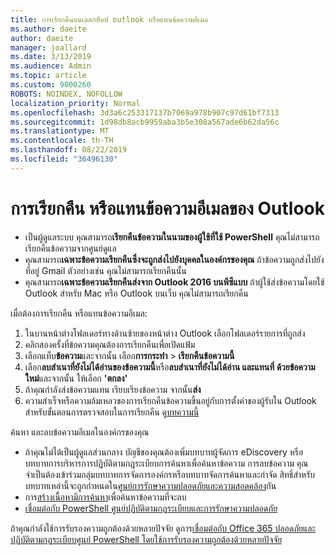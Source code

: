```yaml
---
title: การเรียกคืนบนเดสก์ท็อป outlook หรือแทนข้อความอีเมล
ms.author: daeite
author: daeite
manager: joallard
ms.date: 3/13/2019
ms.audience: Admin
ms.topic: article
ms.custom: 9000260
ROBOTS: NOINDEX, NOFOLLOW
localization_priority: Normal
ms.openlocfilehash: 3d3a6c253317137b7069a978b907c97d61bf7313
ms.sourcegitcommit: 1d98db8acb9959aba3b5e308a567ade6b62da56c
ms.translationtype: MT
ms.contentlocale: th-TH
ms.lasthandoff: 08/22/2019
ms.locfileid: "36496130"
---
```

# <a name="recall-or-replace-an-outlook-email-message"></a>การเรียกคืน หรือแทนข้อความอีเมลของ Outlook

- เป็นผู้ดูแลระบบ คุณสามารถ**เรียกคืนข้อความในนามของผู้ใช้ที่ใช้ PowerShell** คุณไม่สามารถเรียกคืนข้อความจากศูนย์ดูแล
- คุณสามารถ**เฉพาะข้อความเรียกคืนซึ่งจะถูกส่งไปยังบุคคลในองค์กรของคุณ** ถ้าข้อความถูกส่งไปยังที่อยู่ Gmail ตัวอย่างเช่น คุณไม่สามารถเรียกคืนนั้น
- คุณสามารถ**เฉพาะข้อความเรียกคืนส่งจาก Outlook 2016 บนพีซีแบบ** ถ้าผู้ใช้ส่งข้อความโดยใช้ Outlook สำหรับ Mac หรือ Outlook บนเว็บ คุณไม่สามารถเรียกคืน

เมื่อต้องการเรียกคืน หรือแทนข้อความอีเมล:

1. ในบานหน้าต่างโฟลเดอร์ทางด้านซ้ายของหน้าต่าง Outlook เลือกโฟลเดอร์รายการที่ถูกส่ง
1. คลิกสองครั้งที่ข้อความคุณต้องการเรียกคืนเพื่อเปิดแฟ้ม
1. เลือกแท็บ**ข้อความ**และจากนั้น เลือก**การกระทำ** > **เรียกคืนข้อความนี้**
1. เลือก**ลบสำเนาที่ยังไม่ได้อ่านของข้อความนี้**หรือ**ลบสำเนาที่ยังไม่ได้อ่าน และแทนที่ ด้วยข้อความใหม่**และจากนั้น ให้เลือก **'ตกลง'**
1. ถ้าคุณกำลังส่งข้อความแทน เรียบเรียงข้อความ จากนั้น**ส่ง**
1. ความสำเร็จหรือความล้มเหลวของการเรียกคืนข้อความขึ้นอยู่กับการตั้งค่าของผู้รับใน Outlook สำหรับขั้นตอนการตรวจสอบในการเรียกคืน ดู[บทความนี้](https://support.office.com/article/35027f88-d655-4554-b4f8-6c0729a723a0)

ค้นหา และลบข้อความอีเมลในองค์กรของคุณ

- ถ้าคุณไม่ได้เป็นผู้ดูแลส่วนกลาง บัญชีของคุณต้องเพิ่มบทบาทผู้จัดการ eDiscovery หรือบทบาทการบริหารการปฏิบัติตามกฎระเบียบการค้นหาเพื่อค้นหาข้อความ การลบข้อความ คุณจำเป็นต้องเข้าร่วมกลุ่มบทบาทการจัดการองค์กรหรือบทบาทจัดการค้นหาและกำจัด สิทธิ์สำหรับบทบาทเหล่านี้จะถูกกำหนดใน[ศูนย์การรักษาความปลอดภัยและความสอดคล้อง](https://go.microsoft.com/fwlink/?linkid=2083731)กัน
- การ[สร้างเนื้อหามีการค้นหา](https://docs.microsoft.com/office365/securitycompliance/content-search)เพื่อค้นหาข้อความที่จะลบ
- [เชื่อมต่อกับ PowerShell ศูนย์ปฏิบัติตามกฎระเบียบและการรักษาความปลอดภัย](https://docs.microsoft.com/powershell/exchange/office-365-scc/connect-to-scc-powershell/connect-to-scc-powershell?view=exchange-ps)

ถ้าคุณกำลังใช้การรับรองความถูกต้องด้วยหลายปัจจัย ดูการ[เชื่อมต่อกับ Office 365 ปลอดภัยและปฏิบัติตามกฎระเบียบศูนย์ PowerShell โดยใช้การรับรองความถูกต้องด้วยหลายปัจจัย](https://docs.microsoft.com/powershell/exchange/office-365-scc/connect-to-scc-powershell/mfa-connect-to-scc-powershell?view=exchange-ps)